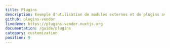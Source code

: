 ```yaml
---
title: Plugins
description: Exemple d'utilisation de modules externes et de plugins avec Nuxt.js
github: plugins-vendor
livedemo: https://plugins-vendor.nuxtjs.org
documentation: /guide/plugins
category: customization
position: 9
---
```

